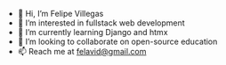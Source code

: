 - 👋 Hi, I’m Felipe Villegas
- 👀 I’m interested in fullstack web development
- 🌱 I’m currently learning Django and htmx
- 💞️ I’m looking to collaborate on open-source education
- 📫 Reach me at felavid@gmail.com

<!---
dr-rompecabezas/dr-rompecabezas is a ✨ special ✨ repository because its `README.md` (this file) appears on your GitHub profile.
You can click the Preview link to take a look at your changes.
--->
